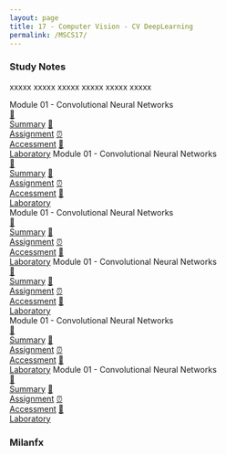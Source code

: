 ```yaml
---
layout: page
title: 17 - Computer Vision - CV DeepLearning
permalink: /MSCS17/
---
```


<h3>Study Notes</h3>

xxxxx xxxxx xxxxx xxxxx xxxxx xxxxx

<div>
  <span class="btn spec1"><span class="btn spec2">Module 01 - Convolutional Neural Networks</span>
  <br>
  <a href="/02-MSCS/MSCS01/M1/" class="btn box1">📝<br>Summary</a>
  <a href="/02-MSCS/MSCS01/M1/" class="btn box2">📖<br>Assignment</a>
  <a href="/02-MSCS/MSCS01/M1/" class="btn box3">⏰<br>Accessment</a>
  <a href="/02-MSCS/MSCS01/M1/" class="btn box4">📂<br>Laboratory</a>
  </span>
  <span class="btn spec1"><span class="btn spec2">Module 01 - Convolutional Neural Networks</span>
  <br>
  <a href="/02-MSCS/MSCS01/M1/" class="btn box1">📝<br>Summary</a>
  <a href="/02-MSCS/MSCS01/M1/" class="btn box2">📖<br>Assignment</a>
  <a href="/02-MSCS/MSCS01/M1/" class="btn box3">⏰<br>Accessment</a>
  <a href="/02-MSCS/MSCS01/M1/" class="btn box4">📂<br>Laboratory</a>
  </span>
</div>

<div>
  <span class="btn spec1"><span class="btn spec2">Module 01 - Convolutional Neural Networks</span>
  <br>
  <a href="/02-MSCS/MSCS01/M1/" class="btn box1">📝<br>Summary</a>
  <a href="/02-MSCS/MSCS01/M1/" class="btn box2">📖<br>Assignment</a>
  <a href="/02-MSCS/MSCS01/M1/" class="btn box3">⏰<br>Accessment</a>
  <a href="/02-MSCS/MSCS01/M1/" class="btn box4">📂<br>Laboratory</a>
  </span>
  <span class="btn spec1"><span class="btn spec2">Module 01 - Convolutional Neural Networks</span>
  <br>
  <a href="/02-MSCS/MSCS01/M1/" class="btn box1">📝<br>Summary</a>
  <a href="/02-MSCS/MSCS01/M1/" class="btn box2">📖<br>Assignment</a>
  <a href="/02-MSCS/MSCS01/M1/" class="btn box3">⏰<br>Accessment</a>
  <a href="/02-MSCS/MSCS01/M1/" class="btn box4">📂<br>Laboratory</a>
  </span>
</div>

<div>
  <span class="btn spec1"><span class="btn spec2">Module 01 - Convolutional Neural Networks</span>
  <br>
  <a href="/02-MSCS/MSCS01/M1/" class="btn box1">📝<br>Summary</a>
  <a href="/02-MSCS/MSCS01/M1/" class="btn box2">📖<br>Assignment</a>
  <a href="/02-MSCS/MSCS01/M1/" class="btn box3">⏰<br>Accessment</a>
  <a href="/02-MSCS/MSCS01/M1/" class="btn box4">📂<br>Laboratory</a>
  </span>
  <span class="btn spec1"><span class="btn spec2">Module 01 - Convolutional Neural Networks</span>
  <br>
  <a href="/02-MSCS/MSCS01/M1/" class="btn box1">📝<br>Summary</a>
  <a href="/02-MSCS/MSCS01/M1/" class="btn box2">📖<br>Assignment</a>
  <a href="/02-MSCS/MSCS01/M1/" class="btn box3">⏰<br>Accessment</a>
  <a href="/02-MSCS/MSCS01/M1/" class="btn box4">📂<br>Laboratory</a>
  </span>
</div>

<h3>Milanfx</h3>
